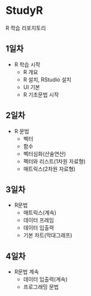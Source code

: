 # StudyR
R 학습 리포지토리

## 1일차
- R 학습 시작
  - R 개요
  - R 설치, RStudio 설치
  - UI 기본
  - R 기초문법 시작

## 2일차
- R 문법
  - 벡터
  - 함수
  - 벡터심화(산술연산)
  - 펙터와 리스트(1차원 자료형)
  - 매트릭스(2차원 자료형)

## 3일차
- R문법
  - 매트릭스(계속)
  - 데이터 프레임
  - 데이터 입출력
  - 기본 차트(막대그래프)
  
## 4일차
- R문법 계속
  - 데이터 입출력(계속)
  - 프로그래밍 문법
